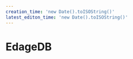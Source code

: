 ```yaml
---
creation_time: 'new Date().toISOString()'
latest_editon_time: 'new Date().toISOString()'
---
```


# EdageDB
